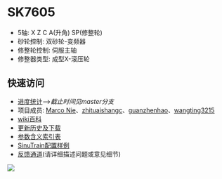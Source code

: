 # SK7605
* 5轴: X Z C A(升角) SP(修整轮)
* 砂轮控制: 双砂轮-变频器
* 修整轮控制: 伺服主轴
* 修整器类型: 成型X-滚压轮

## 快速访问
* [进度统计](https://nie11kun.github.io/Programing_NC/)-->*截止时间见master分支*
* 项目成员: [Marco Nie](https://github.com/nie11kun)、[zhituaishangc](https://github.com/zhituaishangc)、[guanzhenhao](https://github.com/guanzhenhao)、[wangting3215](https://github.com/wangting3215)
* [wiki百科](https://github.com/nie11kun/Programing_NC/wiki)
* [更新历史及下载](https://github.com/nie11kun/Programing_NC/releases)
* [参数含义索引表](https://github.com/nie11kun/Programing_NC/blob/master/Parameter_Index.md)
* [SinuTrain配置样例](https://github.com/nie11kun/Programing_NC/wiki/SinuTrain导出文件样例)
* [反馈通道](https://github.com/nie11kun/Programing_NC/issues)(请详细描述问题或意见细节)


![](https://i.imgur.com/Yc8JG.gif)
